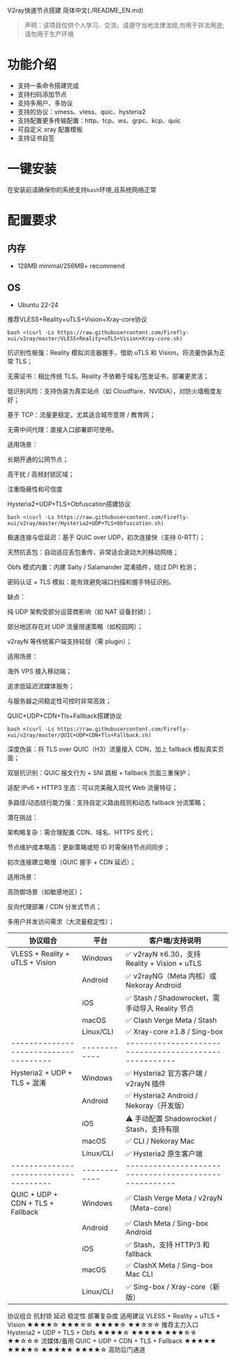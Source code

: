 V2ray快速节点搭建
简体中文(./README_EN.md)  

> 声明：该项目仅供个人学习、交流，请遵守当地法律法规,勿用于非法用途;请勿用于生产环境  


# 功能介绍

- 支持一条命令搭建完成
- 支持扫码添加节点
- 支持多用户、多协议
- 支持的协议：vmess、vless、quic、hysteria2
- 支持配置更多传输配置：http、tcp、ws、grpc、kcp、quic
- 可自定义 xray 配置模板
- 支持证书自签

# 一键安装
在安装前请确保你的系统支持`bash`环境,且系统网络正常  


# 配置要求  
## 内存  
- 128MB minimal/256MB+ recommend  
## OS  
- Ubuntu 22-24

 
推荐VLESS+Reality+uTLS+Vision+Xray-core协议
```
bash <(curl -Ls https://raw.githubusercontent.com/Firefly-xui/v2ray/master/VLESS+Reality+uTLS+Vision+Xray-core.sh)
```  

抗识别性极强：Reality 模拟浏览器握手，借助 uTLS 和 Vision，将流量伪装为正常 TLS；

无需证书：相比传统 TLS，Reality 不依赖于域名/签发证书，部署更灵活；

低识别风险：支持伪装为真实站点（如 Cloudflare、NVIDIA），对防火墙极度友好；

基于 TCP：流量更稳定，尤其适合城市宽带 / 教育网；

无需中间代理：直接入口部署即可使用。

适用场景：

长期开通的公网节点；

高干扰 / 高频封锁区域；

注重隐蔽性和可信度


Hysteria2+UDP+TLS+Obfuscation搭建协议
```
bash <(curl -Ls https://raw.githubusercontent.com/Firefly-xui/v2ray/master/Hysteria2+UDP+TLS+Obfuscation.sh)

```  

极速连接与低延迟：基于 QUIC over UDP，初次连接快（支持 0-RTT）；

天然抗丢包：自动适应丢包重传，非常适合波动大的移动网络；

Obfs 模式内置：内建 Salty / Salamander 混淆插件，绕过 DPI 检测；

密码认证 + TLS 模拟：能有效避免端口扫描和握手特征识别。

缺点：

纯 UDP 架构受部分运营商影响（如 NAT 设备封锁）；

部分地区存在对 UDP 流量限速策略（如校园网）；

v2rayN 等传统客户端支持较弱（需 plugin）；

适用场景：

海外 VPS 接入移动端；

追求低延迟流媒体服务；

与服务器之间稳定性可控时非常高效；



QUIC+UDP+CDN+Tls+Fallback搭建协议
```
bash <(curl -Ls https://raw.githubusercontent.com/Firefly-xui/v2ray/master/QUIC+UDP+CDN+Tls+Fallback.sh)
```  

深度伪装：将 TLS over QUIC（H3）流量接入 CDN，加上 fallback 模拟真实页面；

双层抗识别：QUIC 报文行为 + SNI 跳板 + fallback 页面三重保护；

适配 IPv6 + HTTP3 生态：可以完美融入现代 Web 流量特征；

多路径/动态绕行能力强：支持自定义路由规则和动态 fallback 分流策略；

潜在挑战：

架构略复杂：需合理配置 CDN、域名、HTTPS 反代；

节点维护成本略高：更新策略或短 ID 时需保持节点间同步；

初次连接建立略慢（QUIC 握手 + CDN 延迟）；

适用场景：

高防御场景（如敏感地区）；

反向代理部署 / CDN 分发式节点；

多用户并发访问需求（大流量稳定性）；


| 协议组合                            | 平台       | 客户端/支持说明                                    |
|-------------------------------------|------------|-----------------------------------------------------|
| VLESS + Reality + uTLS + Vision     | Windows    | ✅ v2rayN ≥6.30，支持 Reality + Vision + uTLS       |
|                                     | Android    | ✅ v2rayNG（Meta 内核）或 Nekoray Android           |
|                                     | iOS        | ✅ Stash / Shadowrocket，需手动导入 Reality 节点     |
|                                     | macOS      | ✅ Clash Verge Meta / Stash                         |
|                                     | Linux/CLI  | ✅ Xray-core ≥1.8 / Sing-box                        |
|-------------------------------------|------------|-----------------------------------------------------|
| Hysteria2 + UDP + TLS + 混淆        | Windows    | ✅ Hysteria2 官方客户端 / v2rayN 插件               |
|                                     | Android    | ✅ Hysteria2 Android / Nekoray（开发版）            |
|                                     | iOS        | ⚠️ 手动配置 Shadowrocket / Stash，支持有限          |
|                                     | macOS      | ✅ CLI / Nekoray Mac                                |
|                                     | Linux/CLI  | ✅ Hysteria2 原生客户端                             |
|-------------------------------------|------------|-----------------------------------------------------|
| QUIC + UDP + CDN + TLS + Fallback   | Windows    | ✅ Clash Verge Meta / v2rayN（Meta-core）           |
|                                     | Android    | ✅ Clash Meta / Sing-box Android                    |
|                                     | iOS        | ✅ Stash，支持 HTTP/3 和 fallback                   |
|                                     | macOS      | ✅ ClashX Meta / Sing-box Mac CLI                  |
|                                     | Linux/CLI  | ✅ Sing-box / Xray-core（新版）                    |



协议组合	                        抗封锁	    延迟	    稳定性	    部署复杂度	  适用建议
VLESS + Reality + uTLS + Vision	  ★★★★☆	★★★☆☆	★★★★☆	★★☆☆☆	推荐主力入口
Hysteria2 + UDP + TLS + Obfs	    ★★★★☆	★★★★★	★★★☆☆	★★☆☆☆	流媒体/备用
QUIC + UDP + CDN + TLS + Fallback	★★★★★	★★★★☆	★★★★★	★★★★☆	高防后门通道
